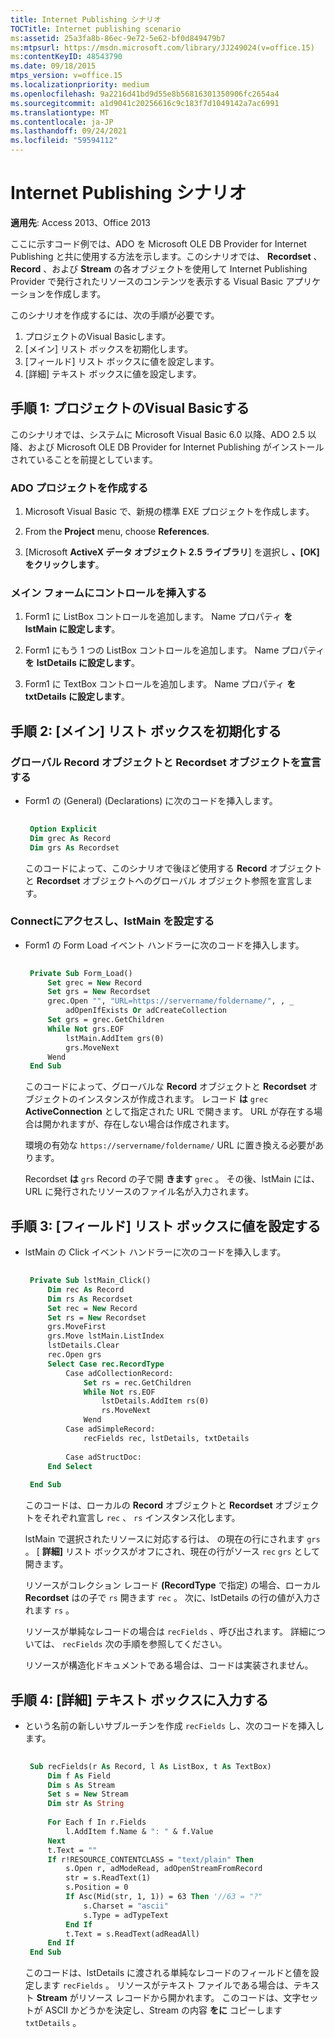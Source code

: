 ```yaml
---
title: Internet Publishing シナリオ
TOCTitle: Internet publishing scenario
ms:assetid: 25a3fa8b-86ec-9e72-5e62-bf0d849479b7
ms:mtpsurl: https://msdn.microsoft.com/library/JJ249024(v=office.15)
ms:contentKeyID: 48543790
ms.date: 09/18/2015
mtps_version: v=office.15
ms.localizationpriority: medium
ms.openlocfilehash: 9a2216d41bd9d55e8b56816301350906fc2654a4
ms.sourcegitcommit: a1d9041c20256616c9c183f7d1049142a7ac6991
ms.translationtype: MT
ms.contentlocale: ja-JP
ms.lasthandoff: 09/24/2021
ms.locfileid: "59594112"
---
```

# <a name="internet-publishing-scenario"></a>Internet Publishing シナリオ

**適用先**: Access 2013、Office 2013

ここに示すコード例では、ADO を Microsoft OLE DB Provider for Internet Publishing と共に使用する方法を示します。このシナリオでは、 **Recordset** 、 **Record** 、および **Stream** の各オブジェクトを使用して Internet Publishing Provider で発行されたリソースのコンテンツを表示する Visual Basic アプリケーションを作成します。

このシナリオを作成するには、次の手順が必要です。 

1. プロジェクトのVisual Basicします。
2. [メイン] リスト ボックスを初期化します。
3. [フィールド] リスト ボックスに値を設定します。
4. [詳細] テキスト ボックスに値を設定します。

## <a name="step-1-set-up-the-visual-basic-project"></a>手順 1: プロジェクトのVisual Basicする

このシナリオでは、システムに Microsoft Visual Basic 6.0 以降、ADO 2.5 以降、および Microsoft OLE DB Provider for Internet Publishing がインストールされていることを前提としています。

### <a name="create-an-ado-project"></a>ADO プロジェクトを作成する

1.  Microsoft Visual Basic で、新規の標準 EXE プロジェクトを作成します。

2.  From the **Project** menu, choose **References**.

3.  [Microsoft **ActiveX データ オブジェクト 2.5 ライブラリ**] を選択し **、[OK] をクリックします**。

### <a name="insert-controls-on-the-main-form"></a>メイン フォームにコントロールを挿入する

1.  Form1 に ListBox コントロールを追加します。 Name プロパティ **を** **lstMain に設定します**。

2.  Form1 にもう 1 つの ListBox コントロールを追加します。 Name プロパティ **を** **lstDetails に設定します**。

3.  Form1 に TextBox コントロールを追加します。 Name プロパティ **を** **txtDetails に設定します**。

## <a name="step-2-initialize-the-main-list-box"></a>手順 2: [メイン] リスト ボックスを初期化する

### <a name="declare-global-record-and-recordset-objects"></a>グローバル Record オブジェクトと Recordset オブジェクトを宣言する

- Form1 の (General) (Declarations) に次のコードを挿入します。
    
   ```vb 
     
    Option Explicit 
    Dim grec As Record 
    Dim grs As Recordset 
   ```
    
   このコードによって、このシナリオで後ほど使用する **Record** オブジェクトと **Recordset** オブジェクトへのグローバル オブジェクト参照を宣言します。

### <a name="connect-to-a-url-and-populate-lstmain"></a>Connectにアクセスし、lstMain を設定する

- Form1 の Form Load イベント ハンドラーに次のコードを挿入します。
    
   ```vb 
     
    Private Sub Form_Load() 
        Set grec = New Record 
        Set grs = New Recordset 
        grec.Open "", "URL=https://servername/foldername/", , _ 
            adOpenIfExists Or adCreateCollection 
        Set grs = grec.GetChildren 
        While Not grs.EOF 
            lstMain.AddItem grs(0) 
            grs.MoveNext 
        Wend 
    End Sub 
   ```
    
   このコードによって、グローバルな **Record** オブジェクトと **Recordset** オブジェクトのインスタンスが作成されます。 レコード **は** `grec` **ActiveConnection** として指定された URL で開きます。 URL が存在する場合は開かれますが、存在しない場合は作成されます。 
   
   環境の有効な `https://servername/foldername/` URL に置き換える必要があります。 
   
   Recordset **は** `grs` Record の子で開 **きます** `grec` 。 その後、lstMain には、URL に発行されたリソースのファイル名が入力されます。

## <a name="step-3-populate-the-fields-list-box"></a>手順 3: [フィールド] リスト ボックスに値を設定する

- lstMain の Click イベント ハンドラーに次のコードを挿入します。

   ```vb 
    
    Private Sub lstMain_Click() 
        Dim rec As Record 
        Dim rs As Recordset 
        Set rec = New Record 
        Set rs = New Recordset 
        grs.MoveFirst 
        grs.Move lstMain.ListIndex 
        lstDetails.Clear 
        rec.Open grs 
        Select Case rec.RecordType 
            Case adCollectionRecord: 
                Set rs = rec.GetChildren 
                While Not rs.EOF 
                    lstDetails.AddItem rs(0) 
                    rs.MoveNext 
                Wend 
            Case adSimpleRecord: 
                recFields rec, lstDetails, txtDetails 
                
            Case adStructDoc: 
        End Select 
        
    End Sub 
   ```

   このコードは、ローカルの **Record** オブジェクトと **Recordset** オブジェクトをそれぞれ宣言し `rec` 、 `rs` インスタンス化します。

   lstMain で選択されたリソースに対応する行は、 の現在の行にされます `grs` 。 [ **詳細]** リスト ボックスがオフにされ、現在の行がソース `rec` `grs` として開きます。

   リソースがコレクション レコード **(RecordType** で指定) の場合、ローカル **Recordset** はの子で `rs` 開きます `rec` 。 次に、lstDetails の行の値が入力されます `rs` 。

   リソースが単純なレコードの場合は `recFields` 、呼び出されます。 詳細については、 `recFields` 次の手順を参照してください。

   リソースが構造化ドキュメントである場合は、コードは実装されません。

## <a name="step-4-populate-the-details-text-box"></a>手順 4: [詳細] テキスト ボックスに入力する

- という名前の新しいサブルーチンを作成 `recFields` し、次のコードを挿入します。

   ```vb 
    
    Sub recFields(r As Record, l As ListBox, t As TextBox) 
        Dim f As Field 
        Dim s As Stream 
        Set s = New Stream 
        Dim str As String 
        
        For Each f In r.Fields 
            l.AddItem f.Name & ": " & f.Value 
        Next 
        t.Text = "" 
        If r!RESOURCE_CONTENTCLASS = "text/plain" Then 
            s.Open r, adModeRead, adOpenStreamFromRecord 
            str = s.ReadText(1) 
            s.Position = 0 
            If Asc(Mid(str, 1, 1)) = 63 Then '//63 = "?" 
                s.Charset = "ascii" 
                s.Type = adTypeText 
            End If 
            t.Text = s.ReadText(adReadAll) 
        End If 
    End Sub 
   ```

   このコードは、lstDetails に渡される単純なレコードのフィールドと値を設定します `recFields` 。 リソースがテキスト ファイルである場合は、テキスト **Stream** がリソース レコードから開かれます。 このコードは、文字セットが ASCII かどうかを決定し、Stream の内容 **をに** コピーします `txtDetails` 。

